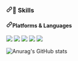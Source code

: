 <h3 dir="auto"><a id="user-content--skills" class="anchor" aria-hidden="true" href="#-skills"><svg class="octicon octicon-link" viewBox="0 0 16 16" version="1.1" width="16" height="16" aria-hidden="true"><path fill-rule="evenodd" d="M7.775 3.275a.75.75 0 001.06 1.06l1.25-1.25a2 2 0 112.83 2.83l-2.5 2.5a2 2 0 01-2.83 0 .75.75 0 00-1.06 1.06 3.5 3.5 0 004.95 0l2.5-2.5a3.5 3.5 0 00-4.95-4.95l-1.25 1.25zm-4.69 9.64a2 2 0 010-2.83l2.5-2.5a2 2 0 012.83 0 .75.75 0 001.06-1.06 3.5 3.5 0 00-4.95 0l-2.5 2.5a3.5 3.5 0 004.95 4.95l1.25-1.25a.75.75 0 00-1.06-1.06l-1.25 1.25a2 2 0 01-2.83 0z"></path></svg></a><g-emoji class="g-emoji" alias="muscle" fallback-src="https://github.githubassets.com/images/icons/emoji/unicode/1f4aa.png">💪</g-emoji> Skills</h3>
<h4 dir="auto"><a id="user-content-platforms--languages" class="anchor" aria-hidden="true" href="#platforms--languages"><svg class="octicon octicon-link" viewBox="0 0 16 16" version="1.1" width="16" height="16" aria-hidden="true"><path fill-rule="evenodd" d="M7.775 3.275a.75.75 0 001.06 1.06l1.25-1.25a2 2 0 112.83 2.83l-2.5 2.5a2 2 0 01-2.83 0 .75.75 0 00-1.06 1.06 3.5 3.5 0 004.95 0l2.5-2.5a3.5 3.5 0 00-4.95-4.95l-1.25 1.25zm-4.69 9.64a2 2 0 010-2.83l2.5-2.5a2 2 0 012.83 0 .75.75 0 001.06-1.06 3.5 3.5 0 00-4.95 0l-2.5 2.5a3.5 3.5 0 004.95 4.95l1.25-1.25a.75.75 0 00-1.06-1.06l-1.25 1.25a2 2 0 01-2.83 0z"></path></svg></a>Platforms &amp; Languages</h4>
<p dir="auto">
  <a target="_blank" rel="noopener noreferrer" href="https://camo.githubusercontent.com/783b78b980deec3fbd693fd61bc88b85065f9267e112fa4838489894800ef1ec/68747470733a2f2f696d672e736869656c64732e696f2f62616467652f416e64726f69642d3344444338343f7374796c653d666c61742d737175617265266c6f676f3d416e64726f6964266c6f676f436f6c6f723d7768697465"><img src="https://camo.githubusercontent.com/783b78b980deec3fbd693fd61bc88b85065f9267e112fa4838489894800ef1ec/68747470733a2f2f696d672e736869656c64732e696f2f62616467652f416e64726f69642d3344444338343f7374796c653d666c61742d737175617265266c6f676f3d416e64726f6964266c6f676f436f6c6f723d7768697465" data-canonical-src="https://img.shields.io/badge/Android-3DDC84?style=flat-square&amp;logo=Android&amp;logoColor=white" style="max-width: 100%;"></a>
  <a target="_blank" rel="noopener noreferrer" href="https://camo.githubusercontent.com/b447ce526d7703eb97f721e9e480ec3fab28c882cf968259b026ba1a71f01ee3/68747470733a2f2f696d672e736869656c64732e696f2f62616467652f694f532d3030303030303f7374796c653d666c61742d737175617265266c6f676f3d694f53266c6f676f436f6c6f723d7768697465"><img src="https://camo.githubusercontent.com/b447ce526d7703eb97f721e9e480ec3fab28c882cf968259b026ba1a71f01ee3/68747470733a2f2f696d672e736869656c64732e696f2f62616467652f694f532d3030303030303f7374796c653d666c61742d737175617265266c6f676f3d694f53266c6f676f436f6c6f723d7768697465" data-canonical-src="https://img.shields.io/badge/iOS-000000?style=flat-square&amp;logo=iOS&amp;logoColor=white" style="max-width: 100%;"></a>
  <a target="_blank" rel="noopener noreferrer" href="https://camo.githubusercontent.com/93451982fa429358d8bb327a9d88f216e3605483433afecb098d4e77271a3721/68747470733a2f2f696d672e736869656c64732e696f2f62616467652f52656163744e61746976652d3631444146423f7374796c653d666c61742d737175617265266c6f676f3d5265616374266c6f676f436f6c6f723d626c61636b"><img src="https://camo.githubusercontent.com/93451982fa429358d8bb327a9d88f216e3605483433afecb098d4e77271a3721/68747470733a2f2f696d672e736869656c64732e696f2f62616467652f52656163744e61746976652d3631444146423f7374796c653d666c61742d737175617265266c6f676f3d5265616374266c6f676f436f6c6f723d626c61636b" data-canonical-src="https://img.shields.io/badge/ReactNative-61DAFB?style=flat-square&amp;logo=React&amp;logoColor=black" style="max-width: 100%;"></a>
  <a target="_blank" rel="noopener noreferrer" href="https://camo.githubusercontent.com/0e0619b92a228069f62dafe1cf2db04f1022086a2853f392d9ddea54841f45de/68747470733a2f2f696d672e736869656c64732e696f2f62616467652f466c75747465722d3032353639423f7374796c653d666c61742d737175617265266c6f676f3d466c7574746572266c6f676f436f6c6f723d7768697465"><img src="https://camo.githubusercontent.com/0e0619b92a228069f62dafe1cf2db04f1022086a2853f392d9ddea54841f45de/68747470733a2f2f696d672e736869656c64732e696f2f62616467652f466c75747465722d3032353639423f7374796c653d666c61742d737175617265266c6f676f3d466c7574746572266c6f676f436f6c6f723d7768697465" data-canonical-src="https://img.shields.io/badge/Flutter-02569B?style=flat-square&amp;logo=Flutter&amp;logoColor=white" style="max-width: 100%;"></a>
  <a target="_blank" rel="noopener noreferrer" href="https://camo.githubusercontent.com/70f0ea4d1caca73bba8b57790380567d99b84a603370a9d8dd1c8726bd001fcc/68747470733a2f2f696d672e736869656c64732e696f2f62616467652f436f72646f76612d4538453845383f7374796c653d666c61742d737175617265266c6f676f3d417061636865253230436f72646f7661266c6f676f436f6c6f723d626c61636b"><img src="https://camo.githubusercontent.com/70f0ea4d1caca73bba8b57790380567d99b84a603370a9d8dd1c8726bd001fcc/68747470733a2f2f696d672e736869656c64732e696f2f62616467652f436f72646f76612d4538453845383f7374796c653d666c61742d737175617265266c6f676f3d417061636865253230436f72646f7661266c6f676f436f6c6f723d626c61636b" data-canonical-src="https://img.shields.io/badge/Cordova-E8E8E8?style=flat-square&amp;logo=Apache%20Cordova&amp;logoColor=black" style="max-width: 100%;"></a>
</p>

![Anurag's GitHub stats](https://github-readme-stats.vercel.app/api?username=tjdwjs23&show_icons=true&theme=radical)
